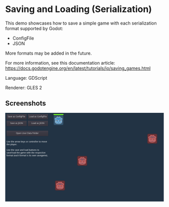 # Saving and Loading (Serialization)

This demo showcases how to save a simple game with each serialization
format supported by Godot:

- ConfigFile
- JSON

More formats may be added in the future.

For more information, see this documentation article:
https://docs.godotengine.org/en/latest/tutorials/io/saving_games.html

Language: GDScript

Renderer: GLES 2

## Screenshots

![Screenshot](screenshots/save_load.png)
